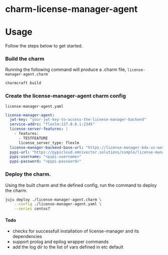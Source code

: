 # charm-license-manager-agent


# Usage
Follow the steps below to get started.

### Build the charm

Running the following command will produce a .charm file, `license-manager-agent.charm`
```bash
charmcraft build
```

### Create the license-manager-agent charm config

`license-manager-agent.yaml`

```yaml
license-manager-agent:
  jwt-key: "your-jwt-key-to-access-the-licnese-manager-backend"
  service-addrs: "flexlm:127.0.0.1:2345"
  license-server-features: |
    - features:
      - TESTFEATURE
      license_server_type: flexlm
  license-manager-backend-base-url: "https://license-manager-bdx-us-west-2.omnivector.solutions"
  pypi-url: "https://pypicloud.omnivector.solutions/simple/license-manager"
  pypi-username: "<pypi-username>"
  pypi-password: "<pypi-password>"
```

### Deploy the charm.
Using the built charm and the defined config, run the command to deploy the charm.
```bash
juju deploy ./license-manager-agent.charm \
    --config ./license-manager-agent.yaml \
    --series centos7
```

#### Todo
* checks for successfull installation of license-manager and its dependencies
* support prolog and epilog wrapper commands
* add the log dir to the list of vars defined in etc default
